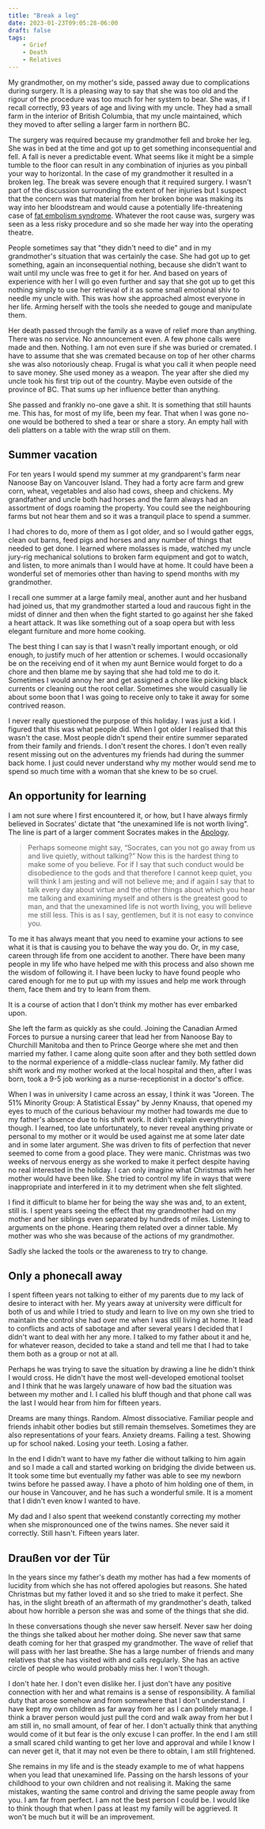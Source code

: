 ```yaml
---
title: "Break a leg"
date: 2023-01-23T09:05:28-06:00
draft: false
tags:
    - Grief
    - Death
    - Relatives
---
```


My grandmother, on my mother's side, passed away due to complications during surgery. It is a pleasing way to say that she was too old and the rigour of the procedure was too much for her system to bear. She was, if I recall correctly, 93 years of age and living with my uncle. They had a small farm in the interior of British Columbia, that my uncle maintained, which they moved to after selling a larger farm in northern BC.

The surgery was required because my grandmother fell and broke her leg. She was in bed at the time and got up to get something inconsequential and fell. A fall is never a predictable event. What seems like it might be a simple tumble to the floor can result in any combination of injuries as you pinball your way to horizontal. In the case of my grandmother it resulted in a broken leg. The break was severe enough that it required surgery. I wasn't part of the discussion surrounding the extent of her injuries but I suspect that the concern was that material from her broken bone was making its way into her bloodstream and would cause a potentially life-threatening case of [fat embolism syndrome](https://en.wikipedia.org/wiki/Fat_embolism_syndrome). Whatever the root cause was, surgery was seen as a less risky procedure and so she made her way into the operating theatre.

People sometimes say that "they didn't need to die" and in my grandmother's situation that was certainly the case. She had got up to get something, again an inconsequential nothing, because she didn't want to wait until my uncle was free to get it for her. And based on years of experience with her I will go even further and say that she got up to get this nothing simply to use her retrieval of it as some small emotional shiv to needle my uncle with. This was how she approached almost everyone in her life. Arming herself with the tools she needed to gouge and manipulate them.

Her death passed through the family as a wave of relief more than anything. There was no service. No announcement even. A few phone calls were made and then. Nothing. I am not even sure if she was buried or cremated. I have to assume that she was cremated because on top of her other charms she was also notoriously cheap. Frugal is what you call it when people need to save money. She used money as a weapon. The year after she died my uncle took his first trip out of the country. Maybe even outside of the province of BC. That sums up her influence better than anything.

She passed and frankly no-one gave a shit. It is something that still haunts me. This has, for most of my life, been my fear. That when I was gone no-one would be bothered to shed a tear or share a story. An empty hall with deli platters on a table with the wrap still on them. 

## Summer vacation

For ten years I would spend my summer at my grandparent's farm near Nanoose Bay on Vancouver Island. They had a forty acre farm and grew corn, wheat, vegetables and also had cows, sheep and chickens. My grandfather and uncle both had horses and the farm always had an assortment of dogs roaming the property. You could see the neighbouring farms but not hear them and so it was a tranquil place to spend a summer. 

I had chores to do, more of them as I got older, and so I would gather eggs, clean out barns, feed pigs and horses and any number of things that needed to get done. I learned where molasses is made, watched my uncle jury-rig mechanical solutions to broken farm equipment and got to watch, and listen, to more animals than I would have at home. It could have been a wonderful set of memories other than having to spend months with my grandmother. 

I recall one summer at a large family meal, another aunt and her husband had joined us, that my grandmother started a loud and raucous fight in the midst of dinner and then when the fight started to go against her she faked a heart attack. It was like something out of a soap opera but with less elegant furniture and more home cooking. 

The best thing I can say is that I wasn't really important enough, or old enough, to justify much of her attention or schemes. I would occasionally be on the receiving end of it when my aunt Bernice would forget to do a chore and then blame me by saying that she had told me to do it. Sometimes I would annoy her and get assigned a chore like picking black currents or cleaning out the root cellar. Sometimes she would casually lie about some boon that I was going to receive only to take it away for some contrived reason. 

I never really questioned the purpose of this holiday. I was just a kid. I figured that this was what people did. When I got older I realised that this wasn't the case. Most people didn't spend their entire summer separated from their family and friends. I don't resent the chores. I don't even really resent missing out on the adventures my friends had during the summer back home. I just could never understand why my mother would send me to spend so much time with a woman that she knew to be so cruel.

## An opportunity for learning

I am not sure where I first encountered it, or how, but I have always firmly believed in Socrates' dictate that "the unexamined life is not worth living". The line is part of a larger comment Socrates makes in the [Apology](https://www.perseus.tufts.edu/hopper/text?doc=Perseus%3Atext%3A1999.01.0170%3Atext%3DApol.%3Asection%3D38b). 

> Perhaps someone might say, “Socrates, can you not go away from us and live quietly, without talking?” Now this is the hardest thing to make some of you believe. For if I say that such conduct would be disobedience to the gods and that therefore I cannot keep quiet, you will think I am jesting and will not believe me; and if again I say that to talk every day about virtue and the other things about which you hear me talking and examining myself and others is the greatest good to man, and that the unexamined life is not worth living, you will believe me still less. This is as I say, gentlemen, but it is not easy to convince you. 

To me it has always meant that you need to examine your actions to see what it is that is causing you to behave the way you do. Or, in my case, careen through life from one accident to another. There have been many people in my life who have helped me with this process and also shown me the wisdom of following it. I have been lucky to have found people who cared enough for me to put up with my issues and help me work through them, face them and try to learn from them. 

It is a course of action that I don't think my mother has ever embarked upon. 

She left the farm as quickly as she could. Joining the Canadian Armed Forces to pursue a nursing career that lead her from Nanoose Bay to Churchill Manitoba and then to Prince George where she met and then married my father. I came along quite soon after and they both settled down to the normal experience of a middle-class nuclear family. My father did shift work and my mother worked at the local hospital and then, after I was born, took a 9-5 job working as a nurse-receptionist in a doctor's office. 

When I was in university I came across an essay, I think it was "Joreen. The 51% Minority Group: A Statistical Essay" by Jenny Knauss, that opened my eyes to much of the curious behaviour my mother had towards me due to my father's absence due to his shift work. It didn't explain everything though. I learned, too late unfortunately, to never reveal anything private or personal to my mother or it would be used against me at some later date and in some later argument. She was driven to fits of perfection that never seemed to come from a good place. They were manic. Christmas was two weeks of nervous energy as she worked to make it perfect despite having no real interested in the holiday. I can only imagine what Christmas with her mother would have been like. She tried to control my life in ways that were inappropriate and interfered in it to my detriment when she felt slighted. 

I find it difficult to blame her for being the way she was and, to an extent, still is. I spent years seeing the effect that my grandmother had on my mother and her siblings even separated by hundreds of miles. Listening to arguments on the phone. Hearing them related over a dinner table. My mother was who she was because of the actions of my grandmother. 

Sadly she lacked the tools or the awareness to try to change. 

## Only a phonecall away

I spent fifteen years not talking to either of my parents due to my lack of desire to interact with her. My years away at university were difficult for both of us and while I tried to study and learn to live on my own she tried to maintain the control she had over me when I was still living at home. It lead to conflicts and acts of sabotage and after several years I decided that I didn't want to deal with her any more. I talked to my father about it and he, for whatever reason, decided to take a stand and tell me that I had to take them both as a group or not at all. 

Perhaps he was trying to save the situation by drawing a line he didn't think I would cross. He didn't have the most well-developed emotional toolset and I think that he was largely unaware of how bad the situation was between my mother and I. I called his bluff though and that phone call was the last I would hear from him for fifteen years.

Dreams are many things. Random. Almost dissociative. Familiar people and friends inhabit other bodies but still remain themselves. Sometimes they are also representations of your fears. Anxiety dreams. Failing a test. Showing up for school naked. Losing your teeth. Losing a father.

In the end I didn't want to have my father die without talking to him again and so I made a call and started working on bridging the divide between us. It took some time but eventually my father was able to see my newborn twins before he passed away. I have a photo of him holding one of them, in our house in Vancouver, and he has such a wonderful smile. It is a moment that I didn't even know I wanted to have.

My dad and I also spent that weekend constantly correcting my mother when she mispronounced one of the twins names. She never said it correctly. Still hasn't. Fifteen years later.

## Draußen vor der Tür

In the years since my father's death my mother has had a few moments of lucidity from which she has not offered apologies but reasons. She hated Christmas but my father loved it and so she tried to make it perfect. She has, in the slight breath of an aftermath of my grandmother's death, talked about how horrible a person she was and some of the things that she did. 

In these conversations though she never saw herself. Never saw her doing the things she talked about her mother doing. She never saw that same death coming for her that grasped my grandmother. The wave of relief that will pass with her last breathe. She has a large number of friends and many relatives that she has visited with and calls regularly. She has an active circle of people who would probably miss her. I won't though. 

I don't hate her. I don't even dislike her. I just don't have any positive connection with her and what remains is a sense of responsibility. A familial duty that arose somehow and from somewhere that I don't understand. I have kept my own children as far away from her as I can politely manage. I think a braver person would just pull the cord and walk away from her but I am still in, no small amount, of fear of her. I don't actually think that anything would come of it but fear is the only excuse I can proffer. In the end I am still a small scared child wanting to get her love and approval and while I know I can never get it, that it may not even be there to obtain, I am still frightened.

She remains in my life and is the steady example to me of what happens when you lead that unexamined life. Passing on the harsh lessons of your childhood to your own children and not realising it. Making the same mistakes, wanting the same control and driving the same people away from you. I am far from perfect. I am not the best person I could be. I would like to think though that when I pass at least my family will be aggrieved. It won't be much but it will be an improvement. 







